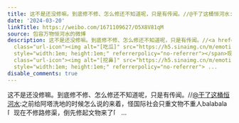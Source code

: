 ```yaml
---
title: 这不是还没修嘛。到底修不修、怎么修还不知道呢，只是有传闻。//@干了这桶恒河水:之前给阿塔洗地的时候怎么说的来着，怪国际社会只重文物不重人balabala[吃瓜]现...
date: '2024-03-20'
linkTitle: https://weibo.com/1671109627/O5X8V81qM
source: 包容万物恒河水的微博
description: 这不是还没修嘛。到底修不修、怎么修还不知道呢，只是有传闻。//<a href="https://weibo.com/n/%E5%B9%B2%E4%BA%86%E8%BF%99%E6%A1%B6%E6%81%92%E6%B2%B3%E6%B0%B4">@干了这桶恒河水</a>:之前给阿塔洗地的时候怎么说的来着，怪国际社会只重文物不重人balabala<span
  class="url-icon"><img alt="[吃瓜]" src="https://h5.sinaimg.cn/m/emoticon/icon/default/d_chigua-7a95e6efc4.png"
  style="width:1em; height:1em;" referrerpolicy="no-referrer"></span>现在不修路修渠，倒先修起文物来了<span
  class="url-icon"><img alt="[挖鼻]" src="https://h5.sinaimg.cn/m/emoticon/icon/default/d_wabishi-816c4e8890.png"
  style="width:1em; height:1em;" referrerpolicy="no-referrer"> ...
disable_comments: true
---
```

这不是还没修嘛。到底修不修、怎么修还不知道呢，只是有传闻。//<a href="https://weibo.com/n/%E5%B9%B2%E4%BA%86%E8%BF%99%E6%A1%B6%E6%81%92%E6%B2%B3%E6%B0%B4">@干了这桶恒河水</a>:之前给阿塔洗地的时候怎么说的来着，怪国际社会只重文物不重人balabala<span class="url-icon"><img alt="[吃瓜]" src="https://h5.sinaimg.cn/m/emoticon/icon/default/d_chigua-7a95e6efc4.png" style="width:1em; height:1em;" referrerpolicy="no-referrer"></span>现在不修路修渠，倒先修起文物来了<span class="url-icon"><img alt="[挖鼻]" src="https://h5.sinaimg.cn/m/emoticon/icon/default/d_wabishi-816c4e8890.png" style="width:1em; height:1em;" referrerpolicy="no-referrer"> ...